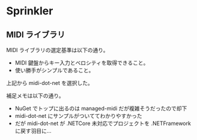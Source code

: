 # Sprinkler
## MIDI ライブラリ
MIDI ライブラリの選定基準は以下の通り。
- MIDI 鍵盤からキー入力とベロシティを取得できること。
- 使い勝手がシンプルであること。

上記から midi-dot-net を選択した。

補足メモは以下の通り。
- NuGet でトップに出るのは managed-midi だが複雑そうだったので却下
- midi-dot-net にサンプルがついててわかりやすかった
- だが midi-dot-net が .NETCore 未対応でプロジェクトを
  .NETFramework に戻す羽目に…
